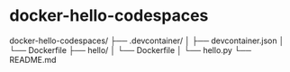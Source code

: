 # docker-hello-codespaces

docker-hello-codespaces/
├── .devcontainer/
│   ├── devcontainer.json
│   └── Dockerfile
├── hello/
│   └── Dockerfile
│   └── hello.py
└── README.md
